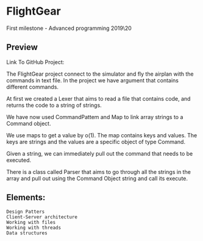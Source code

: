 # FlightGear
First milestone - Advanced programming 2019\20
## Preview
Link To GitHub Project:

The FlightGear project connect to the simulator and fly the airplan with the commands in text file.
In the project we have argument that contains different commands.

At first we created a Lexer that aims to read a file that contains code, and returns the code to a string of strings.

We have now used CommandPattem and Map to link array strings to a Command object.

We use maps to get a value by o(1).
The map contains keys and values.
The keys are strings and the values are a specific object of type Command.

Given a string, we can immediately pull out the command that needs to be executed.

There is a class called Parser that aims to go through all the strings in the array and pull out 
using the Command Object string and call its execute.

## Elements:

    Design Patters
    Client-Server architecture
    Working with files
    Working with threads
    Data structures
    



